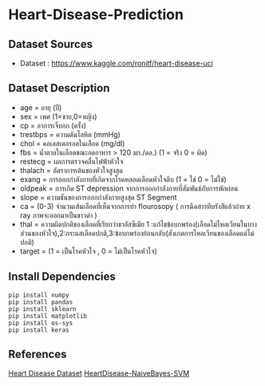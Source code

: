 # Heart-Disease-Prediction

## Dataset Sources

- Dataset : https://www.kaggle.com/ronitf/heart-disease-uci

## Dataset Description

- age = อายุ (ปี)
- sex = เพศ (1=ชาย,0=หญิง)
- cp = อาการเจ็บอก (ครั้ง)
- trestbps = ความดันโลหิต (mmHg)
- chol = คอเลสเตอรอลในเลือด (mg/dl)
- fbs = น้ำตาลในเลือดขณะอดอาหาร > 120 มก./ดล.) (1 = จริง 0 = ผิด)
- restecg = ผลการตรวจคลื่นไฟฟ้าหัวใจ
- thalach = อัตราการเต้นของหัวใจสูงสุด
- exang = การออกกำลังกายที่เกิดจากโรคหลอดเลือดหัวใจตีบ (1 = ใช่ 0 = ไม่ใช่)
- oldpeak = การเกิด ST depression จากการออกกำลังกายที่สัมพันธ์กับการพักผ่อน
- slope = ความชันของการออกกำลังกายสูงสุด ST Segment
- ca = (0-3) จำนวนเส้นเลือดที่เห็นจากการทำ flourosopy ( การฉีดสารทึบรังสีแล้วถ่าย x ray ภาพจะออกมาเป็นขาวดำ ) 
- thal = ความผิดปกติของเลือดที่เรียกว่าธาลัสซีเมีย  1 :แก้ไขข้อบกพร่อง(เลือดไม่ไหลเวียนในบางส่วนของหัวใจ),2:กระแสเลือดปกติ,3:ข้อบกพร่องย้อนกลับ(สังเกตการไหลเวียนของเลือดแต่ไม่ปกติ)
- target = (1 = เป็นโรคหัวใจ , 0 = ไม่เป็นโรคหัวใจ)

## Install Dependencies

    pip install numpy
    pip install pandas
    pip install sklearn
    pip install matplotlib
    pip install os-sys
    pip install keras
    
    
## References
[Heart Disease Dataset](https://www.kaggle.com/ronitf/heart-disease-uci/code)
[HeartDisease-NaiveBayes-SVM](https://github.com/arnavgarg123/HeartDisease-NaiveBayes-SVM)

